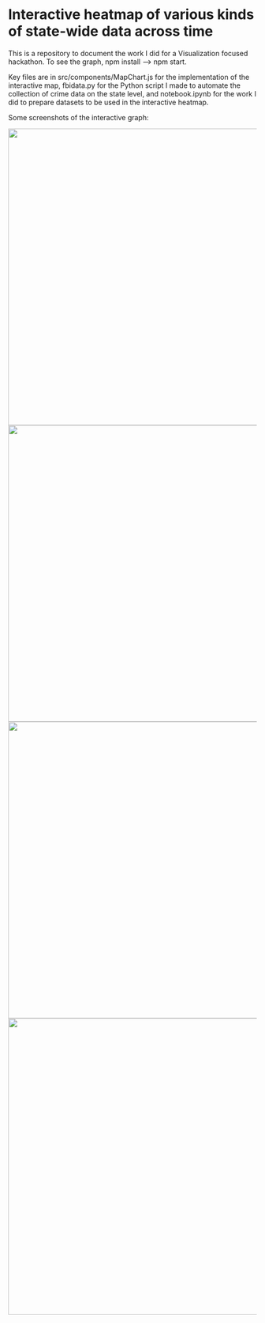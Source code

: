 # Interactive heatmap of various kinds of state-wide data across time
This is a repository to document the work I did for a Visualization focused
hackathon. To see the graph, npm install --> npm start.

Key files are in src/components/MapChart.js for the implementation
of the interactive map, fbidata.py for the Python script I made to automate
the collection of crime data on the state level, and notebook.ipynb for the
work I did to prepare datasets to be used in the interactive heatmap.

Some screenshots of the interactive graph:

<img src="https://user-images.githubusercontent.com/68887197/194196269-450d9db7-d914-48f4-9102-afdb935e23a2.png" width="600" >
<img src="https://user-images.githubusercontent.com/68887197/194196276-920a4659-44ec-4912-9db2-c8126801f9c6.png" width="600" >
<img src="https://user-images.githubusercontent.com/68887197/194196281-7432ce80-a18a-42f3-9d01-84fd49cfa839.png" width="600" >
<img src="https://user-images.githubusercontent.com/68887197/194196289-c75f6a75-3fad-4a4e-9592-dfe80127ae02.png" width="600" >
